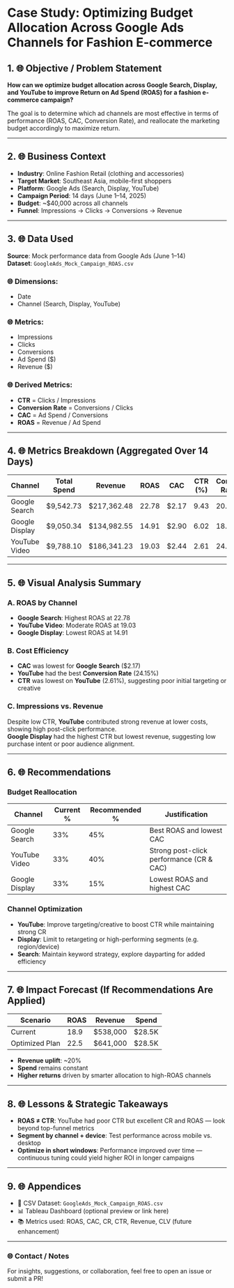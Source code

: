 # Case Study: Optimizing Budget Allocation Across Google Ads Channels for Fashion E-commerce

## 1. 🌐 Objective / Problem Statement

**How can we optimize budget allocation across Google Search, Display, and YouTube to improve Return on Ad Spend (ROAS) for a fashion e-commerce campaign?**

The goal is to determine which ad channels are most effective in terms of performance (ROAS, CAC, Conversion Rate), and reallocate the marketing budget accordingly to maximize return.

---

## 2. 🌐 Business Context

- **Industry**: Online Fashion Retail (clothing and accessories)  
- **Target Market**: Southeast Asia, mobile-first shoppers  
- **Platform**: Google Ads (Search, Display, YouTube)  
- **Campaign Period**: 14 days (June 1–14, 2025)  
- **Budget**: ~$40,000 across all channels  
- **Funnel**: Impressions → Clicks → Conversions → Revenue  

---

## 3. 🌐 Data Used

**Source**: Mock performance data from Google Ads (June 1–14)  
**Dataset**: `GoogleAds_Mock_Campaign_ROAS.csv`

### 🌐 Dimensions:
- Date
- Channel (Search, Display, YouTube)

### 🌐 Metrics:
- Impressions  
- Clicks  
- Conversions  
- Ad Spend ($)  
- Revenue ($)

### 🌐 Derived Metrics:
- **CTR** = Clicks / Impressions  
- **Conversion Rate** = Conversions / Clicks  
- **CAC** = Ad Spend / Conversions  
- **ROAS** = Revenue / Ad Spend  

---

## 4. 🌐 Metrics Breakdown (Aggregated Over 14 Days)

| Channel         | Total Spend | Revenue       | ROAS  | CAC   | CTR (%) | Conversion Rate (%) |
|----------------|-------------|---------------|-------|-------|---------|----------------------|
| Google Search   | $9,542.73   | $217,362.48    | 22.78 | $2.17 | 9.43    | 20.18                |
| Google Display  | $9,050.34   | $134,982.55    | 14.91 | $2.90 | 6.02    | 18.97                |
| YouTube Video   | $9,788.10   | $186,341.23    | 19.03 | $2.44 | 2.61    | 24.15                |

---

## 5. 🌐 Visual Analysis Summary

### A. ROAS by Channel
- **Google Search**: Highest ROAS at 22.78  
- **YouTube Video**: Moderate ROAS at 19.03  
- **Google Display**: Lowest ROAS at 14.91  

### B. Cost Efficiency
- **CAC** was lowest for **Google Search** ($2.17)  
- **YouTube** had the best **Conversion Rate** (24.15%)  
- **CTR** was lowest on **YouTube** (2.61%), suggesting poor initial targeting or creative

### C. Impressions vs. Revenue
Despite low CTR, **YouTube** contributed strong revenue at lower costs, showing high post-click performance.  
**Google Display** had the highest CTR but lowest revenue, suggesting low purchase intent or poor audience alignment.

---

## 6. 🌐 Recommendations

### Budget Reallocation

| Channel         | Current % | Recommended % | Justification                          |
|----------------|------------|----------------|----------------------------------------|
| Google Search   | 33%       | 45%            | Best ROAS and lowest CAC               |
| YouTube Video   | 33%       | 40%            | Strong post-click performance (CR & CAC) |
| Google Display  | 33%       | 15%            | Lowest ROAS and highest CAC            |

### Channel Optimization

- **YouTube**: Improve targeting/creative to boost CTR while maintaining strong CR  
- **Display**: Limit to retargeting or high-performing segments (e.g. region/device)  
- **Search**: Maintain keyword strategy, explore dayparting for added efficiency  

---

## 7. 🌐 Impact Forecast (If Recommendations Are Applied)

| Scenario         | ROAS | Revenue   | Spend   |
|------------------|------|-----------|---------|
| Current          | 18.9 | $538,000  | $28.5K  |
| Optimized Plan   | 22.5 | $641,000  | $28.5K  |

- **Revenue uplift**: ~20%  
- **Spend** remains constant  
- **Higher returns** driven by smarter allocation to high-ROAS channels  

---

## 8. 🌐 Lessons & Strategic Takeaways

- **ROAS ≠ CTR**: YouTube had poor CTR but excellent CR and ROAS — look beyond top-funnel metrics  
- **Segment by channel + device**: Test performance across mobile vs. desktop  
- **Optimize in short windows**: Performance improved over time — continuous tuning could yield higher ROI in longer campaigns  

---

## 9. 🌐 Appendices

- 📄 CSV Dataset: `GoogleAds_Mock_Campaign_ROAS.csv`  
- 📊 Tableau Dashboard (optional preview or link here)  
- 📚 Metrics used: ROAS, CAC, CR, CTR, Revenue, CLV (future enhancement)

---

### 🌐 Contact / Notes

For insights, suggestions, or collaboration, feel free to open an issue or submit a PR!
